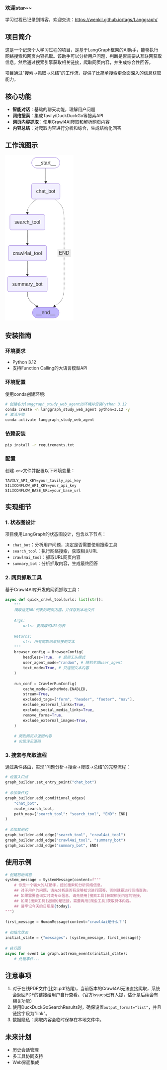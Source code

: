 ### 欢迎star~~

学习过程已记录到博客，欢迎交流：https://wenkil.github.io/tags/Langgraph/

## 项目简介

这是一个记录个人学习过程的项目，是基于LangGraph框架的AI助手，能够执行网络搜索和网页内容抓取。该助手可以分析用户问题，判断是否需要从互联网获取信息，然后通过搜索引擎获取相关链接，爬取网页内容，并生成综合性回答。

项目通过"搜索→抓取→总结"的工作流，提供了比简单搜索更全面深入的信息获取能力。

## 核心功能

- **智能对话**：基础的聊天功能，理解用户问题
- **网络搜索**：集成Tavily/DuckDuckGo等搜索API
- **网页内容抓取**：使用Crawl4AI爬取和解析网页内容
- **内容总结**：对爬取内容进行分析和综合，生成结构化回答

## 工作流图示

![工作流示例](./web_crawl_graph-2025-04-12_22-35-50.png)


## 安装指南

### 环境要求

- Python 3.12
- 支持Function Calling的大语言模型API

### 环境配置

使用conda创建环境:

```bash
# 创建名为langgraph_study_web_agent的环境并安装Python 3.12
conda create -n langgraph_study_web_agent python=3.12 -y
# 激活环境
conda activate langgraph_study_web_agent
```

### 依赖安装

```bash
pip install -r requirements.txt
```

### 配置

创建`.env`文件并配置以下环境变量：

```
TAVILY_API_KEY=your_tavily_api_key
SILICONFLOW_API_KEY=your_api_key
SILICONFLOW_BASE_URL=your_base_url
```

## 实现细节

### 1. 状态图设计

项目使用LangGraph的状态图设计，包含以下节点：

- `chat_bot`：分析用户问题，决定是否需要使用搜索工具
- `search_tool`：执行网络搜索，获取相关URL
- `crawl4ai_tool`：抓取URL网页内容
- `summary_bot`：分析抓取内容，生成最终回答

### 2. 网页抓取工具

基于Crawl4AI库开发的网页抓取工具：

```python
async def quick_crawl_tool(urls: list[str]):
    """
    爬取指定URL列表的网页内容，并保存到本地文件
    
    Args:
        urls: 要爬取的URL列表
        
    Returns:
        str: 所有爬取结果拼接的文本
    """
    browser_config = BrowserConfig(
        headless=True,  # 启用无头模式
        user_agent_mode="random", # 随机生成user_agent
        text_mode=True, # 只返回文本内容
    )
    
    run_conf = CrawlerRunConfig(
        cache_mode=CacheMode.ENABLED,
        stream=True,
        excluded_tags=["form", "header", "footer", "nav"],
        exclude_external_links=True,
        exclude_social_media_links=True,
        remove_forms=True,
        exclude_external_images=True,
    )
    
    # 爬取网页并返回内容
    # 实现详见源码
```

### 3. 搜索与爬取流程

通过条件路由，实现"问题分析→搜索→爬取→总结"的完整流程：

```python
# 设置入口点
graph_builder.set_entry_point("chat_bot")

# 添加条件边
graph_builder.add_conditional_edges(
    "chat_bot",
    route_search_tool,
    path_map={"search_tool": "search_tool", "END": END}
)

# 添加其他边
graph_builder.add_edge("search_tool", "crawl4ai_tool")
graph_builder.add_edge("crawl4ai_tool", "summary_bot")
graph_builder.add_edge("summary_bot", END)
```

## 使用示例

```python
# 创建初始消息
system_message = SystemMessage(content=f"""
    # 你是一个强大的AI助手，擅长搜索和分析网络信息。
    ## 对于用户的问题，请先分析是否有足够知识进行回答，否则就要进行网络查询。
    ## 如果需要查询实时或专业信息，请先使用[搜索工具]获取相关内容的链接。
    ## 如果[搜索工具]返回的是链接，需要再用[爬虫工具]获取具体内容。
    ## 请牢记今天的日期是{today}。
""")

first_message = HumanMessage(content="crawl4ai是什么？")

# 初始化状态
initial_state = {"messages": [system_message, first_message]}

# 执行图
async for event in graph.astream_events(initial_state):
    # 处理事件...
```

## 注意事项

1. 对于在线PDF文件(比如.pdf结尾)，当前版本的Crawl4AI无法直接爬取，系统会返回PDF的链接给用户自行查看。（官方issues已有人提，估计是后续会有相关功能）
2. 使用DuckDuckGoSearchResults时，确保设置`output_format="list"`，并且链接字段为"link"。
3. 数据隐私：爬取内容会临时保存在本地文件中。

## 未来计划

- 历史会话管理
- 多工具协同支持
- Web界面集成
